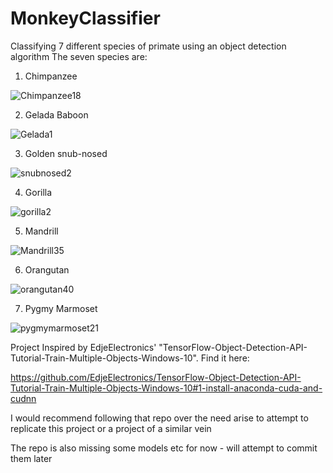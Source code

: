 # MonkeyClassifier
Classifying 7 different species of primate using an object detection algorithm
The seven species are:
1. Chimpanzee

![Chimpanzee18](https://user-images.githubusercontent.com/57527630/123113637-9bac1280-d436-11eb-995b-851254f1517e.jpg)

2. Gelada Baboon

![Gelada1](https://user-images.githubusercontent.com/57527630/123114009-e4fc6200-d436-11eb-9a7a-02fd9ab5b133.jpg)

3. Golden snub-nosed

![snubnosed2](https://user-images.githubusercontent.com/57527630/123114045-ed549d00-d436-11eb-93db-99d28ed1e826.jpg)

4. Gorilla

![gorilla2](https://user-images.githubusercontent.com/57527630/123114081-f5144180-d436-11eb-8949-968f24d3055f.jpg)

5. Mandrill

![Mandrill35](https://user-images.githubusercontent.com/57527630/123114130-fe9da980-d436-11eb-863b-cd79ffba3032.jpg)

6. Orangutan

![orangutan40](https://user-images.githubusercontent.com/57527630/123114178-0bba9880-d437-11eb-926e-f4d7a41ceb45.jpg)

7. Pygmy Marmoset

![pygmymarmoset21](https://user-images.githubusercontent.com/57527630/123114207-11b07980-d437-11eb-9125-0bd5a769db51.png)

Project Inspired by EdjeElectronics' "TensorFlow-Object-Detection-API-Tutorial-Train-Multiple-Objects-Windows-10". Find it here:

https://github.com/EdjeElectronics/TensorFlow-Object-Detection-API-Tutorial-Train-Multiple-Objects-Windows-10#1-install-anaconda-cuda-and-cudnn

I would recommend following that repo over the need arise to attempt to replicate this project or a project of a similar vein

The repo is also missing some models etc for now - will attempt to commit them later
